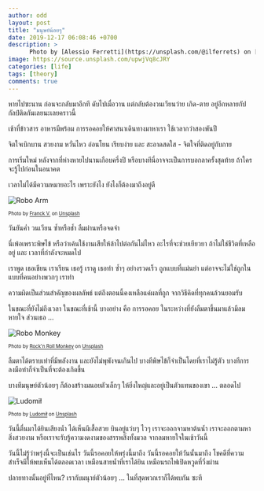 ```yaml
---
author: odd
layout: post
title: "มนุษย์น้อยๆ"
date: 2019-12-17 06:08:46 +0700
description: >
      Photo by [Alessio Ferretti](https://unsplash.com/@ilferrets) on [Unsplash](https://unsplash.com/)
image: https://source.unsplash.com/upwjVq8cJRY
categories: [life]
tags: [theory]
comments: true
---
```

หายไปซะนาน ก่อนจะกลับมาอีกที ดับไปเมื่อวาน แต่กลับต้องวนเวียนว่าย เกิด-ตาย อยู่อีกหลายกัปกัลป์ติดกันเลยนะเลยคราวนี้

เช้าที่ข้าวสาร อาหารมีพร้อม การรอคอยให้ศาสนาเดินทางมาหาเรา ใช้เวลากว่าสองพันปี

จิตใจเบิกบาน สวยงาม หวั่นไหว อ่อนโยน เรียบง่าย และ สะอาดสดใส - จิตใจที่ติดอยู่กับกาย

การเริ่มใหม่ หลังจากที่ห่างหายไปนานเกือบครึ่งปี หรือบางทีนี่อาจจะเป็นการบอกลาครั้งสุดท้าย ถ้าใครจะรู้ไปก่อนในอนาคต

เวลาไม่ได้มีความหมายอะไร เพราะยังไง ยังไงก็ต้องมาถึงอยู่ดี

![Robo Arm](https://source.unsplash.com/jIBMSMs4_kA/400x275)

<sup><sub>Photo by [Franck V.](https://unsplash.com/@franckinjapan) on [Unsplash](https://unsplash.com/)</sub></sup>

วันยันค่ำ วนเวียน ซ้ำหรือช้ำ ลืมผ่านหรือจดจำ

นี่เพ้อเพราะพิษไข้ หรือว่าเค้นใช้งานเสียให้ล้าไปต่อกันไม่ไหว อะไรที่จะช่วยเยียวยา ถ้าไม่ใช่ชีวิตที่เหลืออยู่ และ เวลาที่กำลังจะหมดไป

เราพูด เธอเขียน เราเรียน เธอรู้ เราดู เธอทำ ซ้ำๆ อย่างรวดเร็ว ถูกแบบที่แม่นยำ แต่อาจจะไม่ใช่ถูกในแบบที่คนอย่างพวกๆ เราทำ

ความผิดเป็นส่วนสำคัญของผลลัพธ์ แต่ถึงตอนนี้คงเหลือแค่ผลที่ถูก จากวิธีคิดที่ทุกคนล้วนยอมรับ

ในขณะที่ยังไม่ถึงเวลา ในขณะที่เช้านี้ บางอย่าง คือ การรอคอย ในระหว่างที่ยังลืมตาขึ้นมาแล้วมีลมหายใจ ส่วนเธอ ...

![Robo Monkey](https://source.unsplash.com/R4WCbazrD1g/400x275)

<sup><sub>Photo by [Rock'n Roll Monkey](https://unsplash.com/@rocknrollmonkey) on [Unsplash](https://unsplash.com/)</sub></sup>

ลืมตาได้ตราบเท่าที่มีพลังงาน และยังไม่พุพังจนเกินไป บางทีพิษไข้ก็จำเป็นโดยที่เราไม่รู้ตัว บางทีการลงมือทำก็จำเป็นที่จะต้องเกิดขึ้น

บางทีมนุษย์ตัวน้อยๆ ก็ต้องสร้างมนอยตัวเล็กๆ ให้ยิ่งใหญ่และอยู่เป็นตัวแทนของเขา ... ตลอดไป

![Ludomił](https://source.unsplash.com/NVeMwthXZY8/400x275)

<sup><sub>Photo by [Ludomił](https://unsplash.com/@ludovenividivici) on [Unsplash](https://unsplash.com/)</sub></sup>

วันนี้ตื่นมาได้ยินเสียงน้ำ ได้เห็นผีเสื้อสวย บินอยู่แว่บๆ ไวๆ เราจะออกจามหาต้นน้ำ เราจะออกตามหาสิ่งสวยงาม หรือเราจะรับรู้ความงดงามของสรรพสิ่งทั้งมวล จากลมหายใจในเช้าวันนี้

วันนี้ไม่รู้ว่าพรุ่งนี้จะเป็นเช่นไร วันนี้รอคอยให้พรุ่งนี้มาถึง วันนี้รอคอยให้วันนั้นมาถึง โชคดีที่ความสำเร็จมีให้พบเห็นได้ตลอดเวลา เหมือนสายน้ำที่เราได้ยิน เหมือนรถไฟเปิดหวูดที่วิ่งผ่าน

ปลายทางนั้นอยู่ที่ไหน? เรากับมนุาย์ตัวน้อยๆ ... ในที่สุดพวกเราก็ได้พบกัน ซะที

